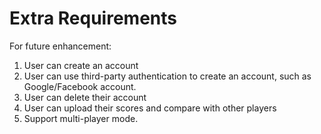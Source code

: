 # Extra Requirements

For future enhancement:

1. User can create an account
2. User can use third-party authentication to create an account, such as Google/Facebook account.
3. User can delete their account
4. User can upload their scores and compare with other players
5. Support multi-player mode.